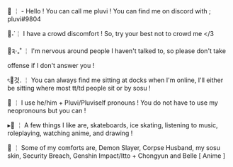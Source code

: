 💫 ￤ - Hello ! You can call me pluvi ! You can find me on discord with ; pluvi#9804

🧠˖˙￤ I have a crowd discomfort ! So, try your best not to crowd me </3 

🥞༉‧₊˚ ￤ I'm nervous around people I haven't talked to, so please don't take offense if I don't answer you !

ৎ🍱것. ￤ You can always find me sitting at docks when I'm online, I'll either be sitting where most tt/td people sit or by sosu !

🧺 ￤ I use he/him + Pluvi/Pluviself pronouns ! You do not have to use my neopronouns but you can !

▸🍚 ￤ A few things I like are, skateboards, ice skating, listening to music, roleplaying, watching anime, and drawing !

🎀 ￤ Some of my comforts are, Demon Slayer, Corpse Husband, my sosu skin, Security Breach, Genshin Impact/Itto + Chongyun and Belle [ Anime ]

